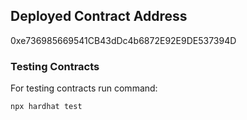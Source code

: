 ## Deployed Contract Address

0xe736985669541CB43dDc4b6872E92E9DE537394D

### Testing Contracts

For testing contracts run command:

```
npx hardhat test
```
